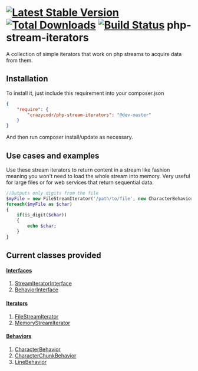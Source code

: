 [![Latest Stable Version](https://poser.pugx.org/crazycodr/php-stream-iterators/version.png)](https://packagist.org/packages/crazycodr/php-stream-iterators) [![Total Downloads](https://poser.pugx.org/crazycodr/php-stream-iterators/downloads.png)](https://packagist.org/packages/crazycodr/php-stream-iterators) [![Build Status](https://travis-ci.org/crazycodr/php-stream-iterators.png?branch=master)](https://travis-ci.org/crazycodr/php-stream-iterators)
php-stream-iterators
====================

A collection of simple iterators that work on php streams to acquire data from them.

Installation
------------

To install it, just include this requirement into your composer.json

```JSON
{
    "require": {
        "crazycodr/php-stream-iterators": "@dev-master"
    }
}
```
And then run composer install/update as necessary.

Use cases and examples
----------------------
Use these stream iterators to return content in a stream like fashion meaning you won't need to load the whole stream into memory. Very useful for large files or for web services that return sequential data.

```PHP
//Outputs only digits from the file
$myFile = new FileStreamIterator('/path/to/file', new CharacterBehavior());
foreach($myFile as $char)
{
	if(is_digit($char))
	{
		echo $char;	
	}
}
```

Current classes provided
------------------------
#### [Interfaces](docs/interfaces)
1. [StreamIteratorInterface](docs/interfaces/StreamIteratorInterface.md)
2. [BehaviorInterface](docs/interfaces/BehaviorInterface.md)

#### [Iterators](docs/iterators)
1. [FileStreamIterator](docs/iterators/FileStreamIterator.md)
2. [MemoryStreamIterator](docs/iterators/MemoryStreamIterator.md)

#### [Behaviors](docs/behaviors)
1. [CharacterBehavior](docs/behaviors/CharacterBehavior.md)
2. [CharacterChunkBehavior](docs/behaviors/CharacterChunkBehavior.md)
3. [LineBehavior](docs/behaviors/LineBehavior.md)